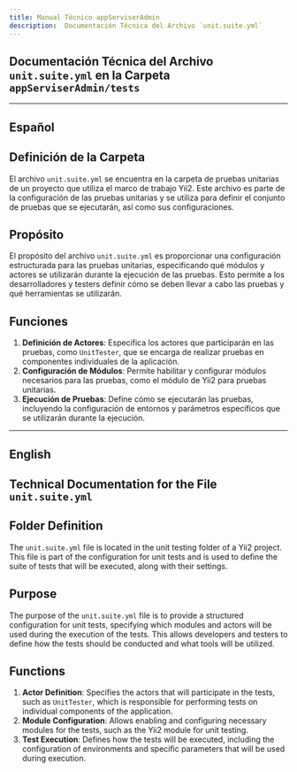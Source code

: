 ```yaml
---
title: Manual Técnico appServiserAdmin
description:  Documentación Técnica del Archivo `unit.suite.yml`
---
```


## Documentación Técnica del Archivo `unit.suite.yml` en la Carpeta `appServiserAdmin/tests`

---

## Español

## Definición de la Carpeta
El archivo `unit.suite.yml` se encuentra en la carpeta de pruebas unitarias de un proyecto que utiliza el marco de trabajo Yii2. Este archivo es parte de la configuración de las pruebas unitarias y se utiliza para definir el conjunto de pruebas que se ejecutarán, así como sus configuraciones.

## Propósito
El propósito del archivo `unit.suite.yml` es proporcionar una configuración estructurada para las pruebas unitarias, especificando qué módulos y actores se utilizarán durante la ejecución de las pruebas. Esto permite a los desarrolladores y testers definir cómo se deben llevar a cabo las pruebas y qué herramientas se utilizarán.

## Funciones
1. **Definición de Actores**: Especifica los actores que participarán en las pruebas, como `UnitTester`, que se encarga de realizar pruebas en componentes individuales de la aplicación.
2. **Configuración de Módulos**: Permite habilitar y configurar módulos necesarios para las pruebas, como el módulo de Yii2 para pruebas unitarias.
3. **Ejecución de Pruebas**: Define cómo se ejecutarán las pruebas, incluyendo la configuración de entornos y parámetros específicos que se utilizarán durante la ejecución.

---

## English

## Technical Documentation for the File `unit.suite.yml`

## Folder Definition
The `unit.suite.yml` file is located in the unit testing folder of a Yii2 project. This file is part of the configuration for unit tests and is used to define the suite of tests that will be executed, along with their settings.

## Purpose
The purpose of the `unit.suite.yml` file is to provide a structured configuration for unit tests, specifying which modules and actors will be used during the execution of the tests. This allows developers and testers to define how the tests should be conducted and what tools will be utilized.

## Functions
1. **Actor Definition**: Specifies the actors that will participate in the tests, such as `UnitTester`, which is responsible for performing tests on individual components of the application.
2. **Module Configuration**: Allows enabling and configuring necessary modules for the tests, such as the Yii2 module for unit testing.
3. **Test Execution**: Defines how the tests will be executed, including the configuration of environments and specific parameters that will be used during execution.